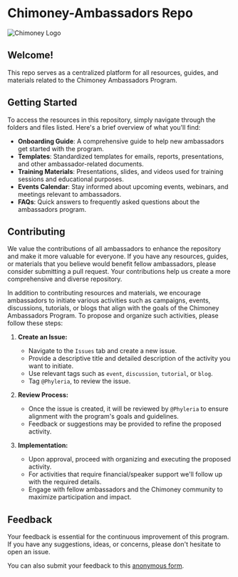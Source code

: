 # Chimoney-Ambassadors Repo

![Chimoney Logo](https://chimoney.io/assets/icons/chimoney-purple-logo.svg)


## Welcome!

This repo serves as a centralized platform for all resources, guides, and materials related to the Chimoney Ambassadors Program. 

## Getting Started

To access the resources in this repository, simply navigate through the folders and files listed. Here's a brief overview of what you'll find:

- **Onboarding Guide**: A comprehensive guide to help new ambassadors get started with the program.
- **Templates**: Standardized templates for emails, reports, presentations, and other ambassador-related documents.
- **Training Materials**: Presentations, slides, and videos used for training sessions and educational purposes.
- **Events Calendar**: Stay informed about upcoming events, webinars, and meetings relevant to ambassadors.
- **FAQs**: Quick answers to frequently asked questions about the ambassadors program.

## Contributing

We value the contributions of all ambassadors to enhance the repository and make it more valuable for everyone. If you have any resources, guides, or materials that you believe would benefit fellow ambassadors, please consider submitting a pull request. Your contributions help us create a more comprehensive and diverse repository.

In addition to contributing resources and materials, we encourage ambassadors to initiate various activities such as campaigns, events, discussions, tutorials, or blogs that align with the goals of the Chimoney Ambassadors Program. To propose and organize such activities, please follow these steps:

1. **Create an Issue:** 
   - Navigate to the `Issues` tab and create a new issue.
   - Provide a descriptive title and detailed description of the activity you want to initiate.
   - Use relevant tags such as `event`, `discussion`, `tutorial`, or `blog`.
   - Tag `@Phyleria`, to review the issue.

2. **Review Process:**
   - Once the issue is created, it will be reviewed by `@Phyleria` to ensure alignment with the program's goals and guidelines.
   - Feedback or suggestions may be provided to refine the proposed activity.

3. **Implementation:**
   - Upon approval, proceed with organizing and executing the proposed activity.
   - For activities that require financial/speaker support we'll follow up with the required details.
   - Engage with fellow ambassadors and the Chimoney community to maximize participation and impact.

## Feedback

Your feedback is essential for the continuous improvement of this program. If you have any suggestions, ideas, or concerns, please don't hesitate to open an issue. 

You can also submit your feedback to this [anonymous form](https://forms.gle/wEviLeD2VskozTmB8).



